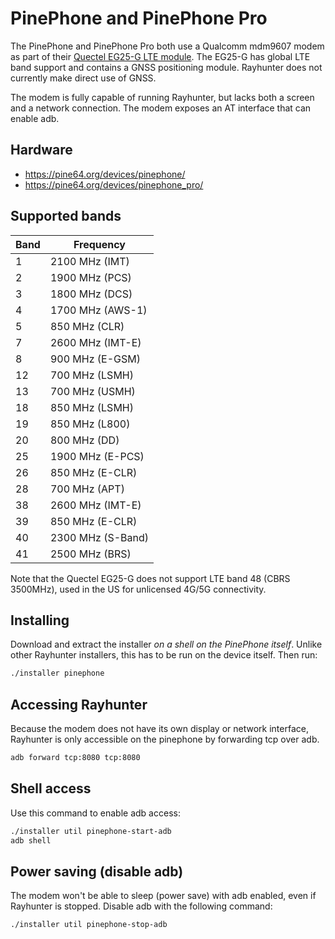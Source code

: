 # PinePhone and PinePhone Pro

The PinePhone and PinePhone Pro both use a Qualcomm mdm9607 modem as part of their [Quectel EG25-G LTE module](https://www.quectel.com/product/lte-eg25-g/). The EG25-G has global LTE band support and contains a GNSS positioning module. Rayhunter does not currently make direct use of GNSS.

The modem is fully capable of running Rayhunter, but lacks both a screen and a network connection. The modem exposes an AT interface that can enable adb.

## Hardware
- <https://pine64.org/devices/pinephone/>
- <https://pine64.org/devices/pinephone_pro/>

## Supported bands

| Band | Frequency         |
| ---- | ----------------- |
|    1 | 2100 MHz (IMT)    |
|    2 | 1900 MHz (PCS)    |
|    3 | 1800 MHz (DCS)    |
|    4 | 1700 MHz (AWS-1)  |
|    5 | 850 MHz (CLR)     |
|    7 | 2600 MHz (IMT-E)  |
|    8 | 900 MHz (E-GSM)   |
|   12 | 700 MHz (LSMH)    |
|   13 | 700 MHz (USMH)    |
|   18 | 850 MHz (LSMH)    |
|   19 | 850 MHz (L800)    |
|   20 | 800 MHz (DD)      |
|   25 | 1900 MHz (E-PCS)  |
|   26 | 850 MHz (E-CLR)   |
|   28 | 700 MHz (APT)     |
|   38 | 2600 MHz (IMT-E)  |
|   39 | 850 MHz (E-CLR)   |
|   40 | 2300 MHz (S-Band) |
|   41 | 2500 MHz (BRS)    |

Note that the Quectel EG25-G does not support LTE band 48 (CBRS 3500MHz), used in the US for unlicensed 4G/5G connectivity.

## Installing
Download and extract the installer *on a shell on the PinePhone itself*. Unlike other Rayhunter installers, this has to be run on the device itself. Then run:

```sh
./installer pinephone
```

## Accessing Rayhunter
Because the modem does not have its own display or network interface, Rayhunter is only accessible on the pinephone by forwarding tcp over adb.

```sh
adb forward tcp:8080 tcp:8080
```

## Shell access
Use this command to enable adb access:

```sh
./installer util pinephone-start-adb
adb shell
```

## Power saving (disable adb)
The modem won't be able to sleep (power save) with adb enabled, even if Rayhunter is stopped. Disable adb with the following command:

```sh
./installer util pinephone-stop-adb
```
